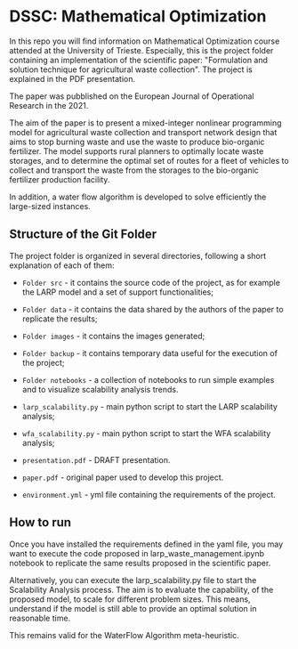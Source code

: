 # DSSC: Mathematical Optimization

In this repo you will find information on Mathematical Optimization course attended at the University of Trieste. Especially, this is the project folder containing an implementation of the scientific paper: "Formulation and solution technique for agricultural waste collection". The project is explained in the PDF presentation.

The paper was pubblished on the European Journal of Operational Research in the 2021.

The aim of the paper is to present a mixed-integer nonlinear programming model for agricultural waste collection and transport network design that aims to stop burning waste and use the waste to produce bio-organic fertilizer. The model supports rural planners to optimally locate waste storages, and to determine the optimal set of routes for a fleet of vehicles to collect and transport the waste from the storages to the bio-organic fertilizer production facility.

In addition, a water flow algorithm is developed to solve efficiently the large-sized instances.

## Structure of the Git Folder

The project folder is organized in several directories, following a short explanation of each of them:

- `Folder src` - it contains the source code of the project, as for example the LARP model and a set of support functionalities;

- `Folder data` - it contains the data shared by the authors of the paper to replicate the results;

- `Folder images` - it contains the images generated;

- `Folder backup` - it contains temporary data useful for the execution of the project;

- `Folder notebooks` - a collection of notebooks to run simple examples and to visualize scalability analysis trends.

- `larp_scalability.py` - main python script to start the LARP scalability analysis;

- `wfa_scalability.py` - main python script to start the WFA scalability analysis;

- `presentation.pdf` - DRAFT presentation.

- `paper.pdf` - original paper used to develop this project.

- `environment.yml` - yml file containing the requirements of the project.

## How to run

Once you have installed the requirements defined in the yaml file, you may want to execute the code proposed in larp_waste_management.ipynb notebook to replicate the same results proposed in the scientific paper.

Alternatively, you can execute the larp_scalability.py file to start the Scalability Analysis process. The aim is to evaluate the capability, of the proposed model, to scale for different problem sizes. This means, understand if the model is still able to provide an optimal solution in reasonable time.

This remains valid for the WaterFlow Algorithm meta-heuristic.